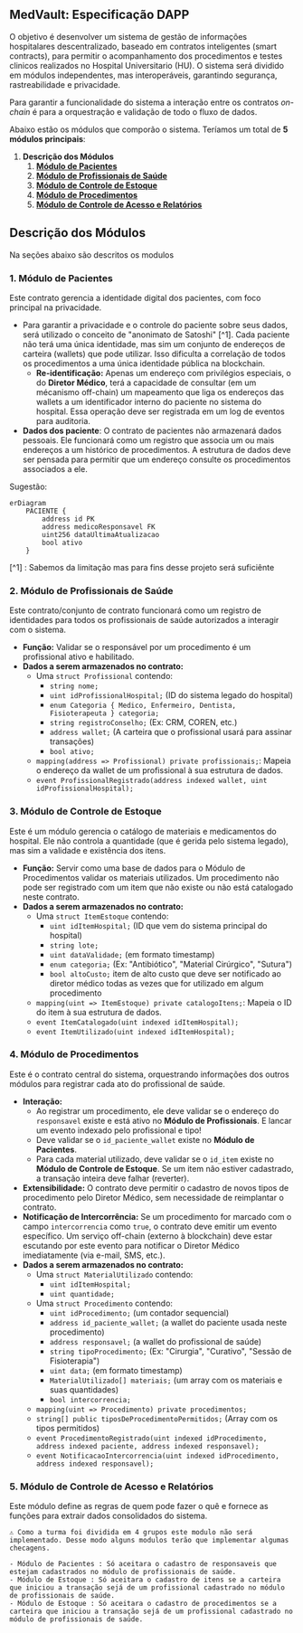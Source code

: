 ## **MedVault**: Especificação DAPP

O objetivo é desenvolver um sistema de gestão de informações hospitalares descentralizado, baseado em contratos inteligentes (smart contracts), para permitir o acompanhamento dos procedimentos e testes clinicos realizados no Hospital Universitario (HU). O sistema será dividido em módulos independentes, mas interoperáveis, garantindo segurança, rastreabilidade e privacidade. 

Para garantir a funcionalidade do sistema a interação entre os contratos *on-chain* é para a orquestração e validação de todo o fluxo de dados.

Abaixo estão os módulos que comporão o sistema. Teríamos um total de **5 módulos principais**:

1. **Descrição dos Módulos**
    1.  [**Módulo de Pacientes**](#1-módulo-de-pacientes)
    2.  [**Módulo de Profissionais de Saúde**](#2-módulo-de-profissionais-de-saúde)
    3.  [**Módulo de Controle de Estoque**](#3-módulo-de-controle-de-estoque)
    4.  [**Módulo de Procedimentos**](#4-módulo-de-procedimentos)
    5.  [**Módulo de Controle de Acesso e Relatórios**](#5-módulo-de-controle-de-acesso-e-relatórios)


## Descrição dos Módulos

Na seções abaixo são descritos os modulos

### **1. Módulo de Pacientes**

Este contrato gerencia a identidade digital dos pacientes, com foco principal na privacidade.

*   Para garantir a privacidade e o controle do paciente sobre seus dados, será utilizado o conceito de "anonimato de Satoshi" [^1]. Cada paciente não terá uma única identidade, mas sim um conjunto de endereços de carteira (wallets) que pode utilizar. Isso dificulta a correlação de todos os procedimentos a uma única identidade pública na blockchain.
    *   **Re-identificação:** Apenas um endereço com privilégios especiais, o do **Diretor Médico**, terá a capacidade de consultar (em um mécanismo off-chain) um mapeamento que liga os endereços das wallets a um identificador interno do paciente no sistema do hospital. Essa operação deve ser registrada em um log de eventos para auditoria.
* **Dados dos paciente**: O contrato de pacientes não armazenará dados pessoais. Ele funcionará como um registro que associa um ou mais endereços a um histórico de procedimentos. A estrutura de dados deve ser pensada para permitir que um endereço consulte os procedimentos associados a ele. 

Sugestão:
```mermaid
erDiagram
    PACIENTE {
        address id PK
        address medicoResponsavel FK
        uint256 dataUltimaAtualizacao
        bool ativo
    }
```

[^1] : Sabemos da limitação mas para fins desse projeto será suficiênte


### **2. Módulo de Profissionais de Saúde**

Este contrato/conjunto de contrato funcionará como um registro de identidades para todos os profissionais de saúde autorizados a interagir com o sistema.

*   **Função:** Validar se o responsável por um procedimento é um profissional ativo e habilitado.
*   **Dados a serem armazenados no contrato:**
    *   Uma `struct Profissional` contendo:
        *   `string nome;`
        *   `uint idProfissionalHospital;` (ID do sistema legado do hospital)
        *   `enum Categoria { Medico, Enfermeiro, Dentista, Fisioterapeuta } categoria;`
        *   `string registroConselho;` (Ex: CRM, COREN, etc.)
        *   `address wallet;` (A carteira que o profissional usará para assinar transações)
        *   `bool ativo;`
    *   `mapping(address => Profissional) private profissionais;`: Mapeia o endereço da wallet de um profissional à sua estrutura de dados.
    *   `event ProfissionalRegistrado(address indexed wallet, uint idProfissionalHospital);`


### **3. Módulo de Controle de Estoque**

Este é um módulo gerencia o catálogo de materiais e medicamentos do hospital. Ele não controla a quantidade (que é gerida pelo sistema legado), mas sim a validade e existência dos itens.

*   **Função:** Servir como uma base de dados para o Módulo de Procedimentos validar os materiais utilizados. Um procedimento não pode ser registrado com um item que não existe ou não está catalogado neste contrato.
*   **Dados a serem armazenados no contrato:**
    *   Uma `struct ItemEstoque` contendo:
        *   `uint idItemHospital;` (ID que vem do sistema principal do hospital)
        *   `string lote;`
        *   `uint dataValidade;` (em formato timestamp)
        *   `enum categoria;` (Ex: "Antibiótico", "Material Cirúrgico", "Sutura")
        *   `bool altoCusto;` item de alto custo que deve ser notificado ao diretor médico todas as vezes que for utilizado em algum procedimento
    *   `mapping(uint => ItemEstoque) private catalogoItens;`: Mapeia o ID do item à sua estrutura de dados.
    *   `event ItemCatalogado(uint indexed idItemHospital);`
    *   `event ItemUtilizado(uint indexed idItemHospital);`

### **4. Módulo de Procedimentos**

Este é o contrato central do sistema, orquestrando informações dos outros módulos para registrar cada ato do profissional de saúde.

*   **Interação:**
    *   Ao registrar um procedimento, ele deve validar se o endereço do `responsavel` existe e está ativo no **Módulo de Profissionais**. E lancar um evento indexado pelo profissional e tipo!
    *   Deve validar se o `id_paciente_wallet` existe no **Módulo de Pacientes**.
    *   Para cada material utilizado, deve validar se o `id_item` existe no **Módulo de Controle de Estoque**. Se um item não estiver cadastrado, a transação inteira deve falhar (reverter).
*   **Extensibilidade:** O contrato deve permitir o cadastro de novos tipos de procedimento pelo Diretor Médico, sem necessidade de reimplantar o contrato.
*   **Notificação de Intercorrência:** Se um procedimento for marcado com o campo `intercorrencia` como `true`, o contrato deve emitir um evento específico. Um serviço off-chain (externo à blockchain) deve estar escutando por este evento para notificar o Diretor Médico imediatamente (via e-mail, SMS, etc.).
*   **Dados a serem armazenados no contrato:**
    *   Uma `struct MaterialUtilizado` contendo:
        *   `uint idItemHospital;`
        *   `uint quantidade;`
    *   Uma `struct Procedimento` contendo:
        *   `uint idProcedimento;` (um contador sequencial)
        *   `address id_paciente_wallet;` (a wallet do paciente usada neste procedimento)
        *   `address responsavel;` (a wallet do profissional de saúde)
        *   `string tipoProcedimento;` (Ex: "Cirurgia", "Curativo", "Sessão de Fisioterapia")
        *   `uint data;` (em formato timestamp)
        *   `MaterialUtilizado[] materiais;` (um array com os materiais e suas quantidades)
        *   `bool intercorrencia;`
    *   `mapping(uint => Procedimento) private procedimentos;`
    *   `string[] public tiposDeProcedimentoPermitidos;` (Array com os tipos permitidos)
    *   `event ProcedimentoRegistrado(uint indexed idProcedimento, address indexed paciente, address indexed responsavel);`
    *   `event NotificacaoIntercorrencia(uint indexed idProcedimento, address indexed responsavel);`


### **5. Módulo de Controle de Acesso e Relatórios**

Este módulo define as regras de quem pode fazer o quê e fornece as funções para extrair dados consolidados do sistema.

	⚠️ Como a turma foi dividida em 4 grupos este modulo não será implementado. Desse modo alguns modulos terão que implementar algumas checagens. 

    - Módulo de Pacientes : Só aceitara o cadastro de responsaveis que estejam cadastrados no módulo de profissionais de saúde.
    - Módulo de Estoque : Só aceitara o cadastro de itens se a carteira que iniciou a transação sejá de um profissional cadastrado no módulo de profissionais de saúde.
    - Módulo de Estoque : Só aceitara o cadastro de procedimentos se a carteira que iniciou a transação sejá de um profissional cadastrado no módulo de profissionais de saúde.